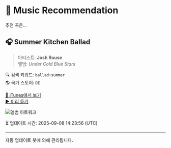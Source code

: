 
# 🎵 Music Recommendation

추천 곡은...

## 🎧 Summer Kitchen Ballad  
> 아티스트: **Josh Rouse**  
> 앨범: _Under Cold Blue Stars_  

🔍 검색 키워드: `ballad+summer`  
🌎 국가 스토어: `DE`

[🔗 iTunes에서 보기](https://music.apple.com/de/album/summer-kitchen-ballad/164396175?i=164396220&uo=4)  
[▶️ 미리 듣기](https://audio-ssl.itunes.apple.com/itunes-assets/AudioPreview115/v4/9a/4c/ca/9a4cca51-e805-d05f-4242-e4e9691b8788/mzaf_14539832462372847454.plus.aac.p.m4a)

![앨범 아트워크](https://is1-ssl.mzstatic.com/image/thumb/Music/50/fe/0e/mzi.rojcstcr.jpg/100x100bb.jpg)

⏳ 업데이트 시간: 2025-09-08 14:23:56 (UTC)

---
자동 업데이트 봇에 의해 관리됩니다.

